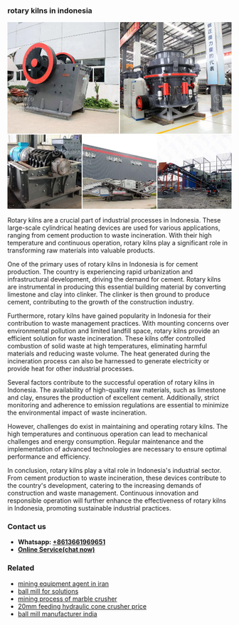 <h3>rotary kilns in indonesia</h3><img src='1706754123.jpg' alt=''><p>Rotary kilns are a crucial part of industrial processes in Indonesia. These large-scale cylindrical heating devices are used for various applications, ranging from cement production to waste incineration. With their high temperature and continuous operation, rotary kilns play a significant role in transforming raw materials into valuable products.</p><p>One of the primary uses of rotary kilns in Indonesia is for cement production. The country is experiencing rapid urbanization and infrastructural development, driving the demand for cement. Rotary kilns are instrumental in producing this essential building material by converting limestone and clay into clinker. The clinker is then ground to produce cement, contributing to the growth of the construction industry.</p><p>Furthermore, rotary kilns have gained popularity in Indonesia for their contribution to waste management practices. With mounting concerns over environmental pollution and limited landfill space, rotary kilns provide an efficient solution for waste incineration. These kilns offer controlled combustion of solid waste at high temperatures, eliminating harmful materials and reducing waste volume. The heat generated during the incineration process can also be harnessed to generate electricity or provide heat for other industrial processes.</p><p>Several factors contribute to the successful operation of rotary kilns in Indonesia. The availability of high-quality raw materials, such as limestone and clay, ensures the production of excellent cement. Additionally, strict monitoring and adherence to emission regulations are essential to minimize the environmental impact of waste incineration.</p><p>However, challenges do exist in maintaining and operating rotary kilns. The high temperatures and continuous operation can lead to mechanical challenges and energy consumption. Regular maintenance and the implementation of advanced technologies are necessary to ensure optimal performance and efficiency.</p><p>In conclusion, rotary kilns play a vital role in Indonesia's industrial sector. From cement production to waste incineration, these devices contribute to the country's development, catering to the increasing demands of construction and waste management. Continuous innovation and responsible operation will further enhance the effectiveness of rotary kilns in Indonesia, promoting sustainable industrial practices.</p><h3>Contact us</h3><ul><li><strong>Whatsapp:&nbsp;<a href="https://wa.me/8613661969651">+8613661969651</a></strong></li><li><a href="https://swt.shibang-china.com/?git&amp;zhl&amp;rotary kilns in indonesia"><strong>Online Service(chat now)</strong></a></li></ul><h3>Related</h3><ul><li><a href='mining equipment agent in iran.md'>mining equipment agent in iran</a></li><li><a href='ball mill for solutions.md'>ball mill for solutions</a></li><li><a href='mining process of marble crusher.md'>mining process of marble crusher</a></li><li><a href='20mm feeding hydraulic cone crusher price.md'>20mm feeding hydraulic cone crusher price</a></li><li><a href='ball mill manufacturer india.md'>ball mill manufacturer india</a></li></ul>